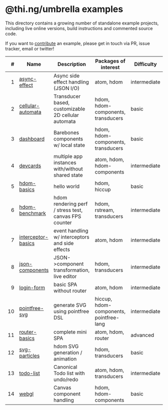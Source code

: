 # @thi.ng/umbrella examples

This directory contains a growing number of standalone example projects, including live online versions, build instructions and commented source code.

If you want to [contribute](../CONTRIBUTING.md) an example, please get in touch via PR, issue tracker, email or twitter!

| # | Name | Description | Packages of interest | Difficulty |
| ---: | --- | --- | --- | --- |
| 1 | [async-effect](./async-effect) | Async side effect handling (JSON I/O) | atom, hdom | intermediate |
| 2 | [cellular-automata](./cellular-automata) | Transducer based, customizable 2D cellular automata | hdom, hdom-components, transducers |  basic |
| 3 | [dashboard](./cellular-automata) | Barebones components w/ local state | hdom, hdom-components, transducers | basic |
| 4 | [devcards](./devcards) | multiple app instances with/without shared state | atom, hdom, hdom-components | intermediate |
| 5 | [hdom-basics](./hdom-basics) | hello world | hdom, hiccup | basic |
| 6 | [hdom-benchmark](./hdom-benchmark) | hdom rendering perf / stress test, canvas FPS counter | hdom, rstream, transducers | intermediate |
| 7 | [interceptor-basics](./hdom-benchmark) | event handling w/ interceptors and side effects | atom, hdom | intermediate |
| 8 | [json-components](./json-components) | JSON->component transformation, live editor | hdom, transducers | intermediate |
| 9 | [login-form](./login-form) | basic SPA without router | atom, hdom | intermediate |
| 10 | [pointfree-svg](./pointfree-svg) | generate SVG using pointfree DSL | hiccup, hdom-components, pointfree-lang | intermediate |
| 11 | [router-basics](./router-basics) | complete mini SPA | atom, hdom, router | advanced |
| 12 | [svg-particles](./svg-particles) | hdom SVG generation / animation | hdom, transducers | basic |
| 13 | [todo-list](./todo-list) | Canonical Todo list with undo/redo | atom, hdom, transducers | intermediate |
| 14 | [webgl](./webgl) | Canvas component handling | hdom, hdom-components | basic |
